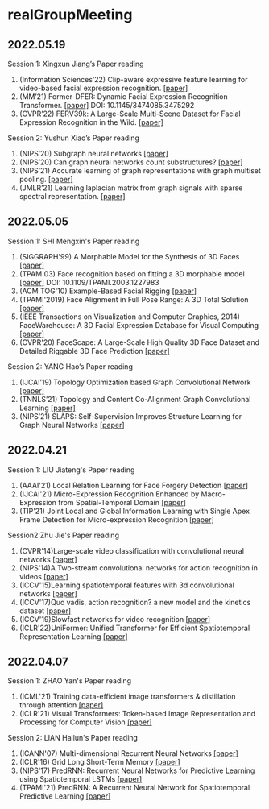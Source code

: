 # realGroupMeeting

## 2022.05.19
Session 1: Xingxun Jiang’s Paper reading

1. (Information Sciences’22) Clip-aware expressive feature learning for video-based facial expression recognition. [[paper]](https://cvlab-liuyuanyuan.github.io/pdf/journalpaper/Clip-aware%20Expressive%20Feature%20Learning%20for%20Video-based%20Facial%20Expression.pdf)
2. (MM’21) Former-DFER: Dynamic Facial Expression Recognition Transformer. [[paper]](https://dl.acm.org/doi/abs/10.1145/3474085.3475292) DOI: 10.1145/3474085.3475292
3. (CVPR’22) FERV39k: A Large-Scale Multi-Scene Dataset for Facial Expression Recognition in the Wild. [[paper]](https://arxiv.org/pdf/2203.09463.pdf)


Session 2: Yushun Xiao’s Paper reading

1. (NIPS’20) Subgraph neural networks [[paper]](https://proceedings.neurips.cc/paper/2020/file/5bca8566db79f3788be9efd96c9ed70d-Paper.pdf)
2. (NIPS’20) Can graph neural networks count substructures? [[paper]](https://proceedings.neurips.cc/paper/2020/file/75877cb75154206c4e65e76b88a12712-Paper.pdf)
3. (NIPS’21) Accurate learning of graph representations with graph multiset pooling. [[paper]](https://arxiv.org/pdf/2102.11533)
4. (JMLR’21) Learning laplacian matrix from graph signals with sparse spectral representation.  [[paper]](https://www.jmlr.org/papers/volume22/19-944/19-944.pdf)

## 2022.05.05
Session 1: SHI Mengxin's Paper reading 

1. (SIGGRAPH'99) A Morphable Model for the Synthesis of 3D Faces [[paper]](https://dl.acm.org/doi/pdf/10.1145/311535.311556)
2. (TPAM'03) Face recognition based on fitting a 3D morphable model [[paper]](https://ieeexplore.ieee.org/abstract/document/1227983) DOI: 10.1109/TPAMI.2003.1227983 
3. (ACM TOG'10) Example-Based Facial Rigging [[paper]](https://infoscience.epfl.ch/record/149375/files/siggraph2010EBFR.pdf)
4. (TPAMI'2019) Face Alignment in Full Pose Range: A 3D Total Solution [[paper]](https://arxiv.org/pdf/1804.01005)
5. (IEEE Transactions on Visualization and Computer Graphics, 2014) FaceWarehouse: A 3D Facial Expression Database for Visual Computing [[paper]](http://kunzhou.net/2012/facewarehouse-tr.pdf)
6. (CVPR'20) FaceScape: A Large-Scale High Quality 3D Face Dataset and Detailed Riggable 3D Face Prediction [[paper]](https://openaccess.thecvf.com/content_CVPR_2020/papers/Yang_FaceScape_A_Large-Scale_High_Quality_3D_Face_Dataset_and_Detailed_CVPR_2020_paper.pdf)

Session 2: YANG Hao’s Paper reading
1. (IJCAI’19) Topology Optimization based Graph Convolutional Network [[paper]](https://www.ijcai.org/proceedings/2019/0563.pdf)
2. (TNNLS’21) Topology and Content Co-Alignment Graph Convolutional Learning [[paper]](https://arxiv.org/pdf/2003.12806)
3. (NIPS’21) SLAPS: Self-Supervision Improves Structure Learning for Graph Neural Networks [[paper]](https://proceedings.neurips.cc/paper/2021/file/bf499a12e998d178afd964adf64a60cb-Paper.pdf)


## 2022.04.21
Session 1: LIU Jiateng's Paper reading
1. (AAAI'21) Local Relation Learning for Face Forgery Detection [[paper]](https://www.aaai.org/AAAI21Papers/AAAI-1964.ChenS.pdf)
2. (IJCAI'21) Micro-Expression Recognition Enhanced by Macro-Expression from Spatial-Temporal Domain [[paper]](https://www.ijcai.org/proceedings/2021/0164.pdf)
3. (TIP'21) Joint Local and Global Information Learning with Single Apex Frame Detection for Micro-expression Recognition [[paper]](https://www.researchgate.net/profile/Yante-Li-2/publication/346745417_Joint_Local_and_Global_Information_Learning_With_Single_Apex_Frame_Detection_for_Micro-Expression_Recognition/links/5ff6f64c92851c13fef3e06f/Joint-Local-and-Global-Information-Learning-With-Single-Apex-Frame-Detection-for-Micro-Expression-Recognition.pdf)

Session2:Zhu Jie's Paper reading
1. (CVPR'14)Large-scale video classification with convolutional neural networks [[paper]](https://www.cv-foundation.org/openaccess/content_cvpr_2014/papers/Karpathy_Large-scale_Video_Classification_2014_CVPR_paper.pdf)
2. (NIPS'14)A Two-stream convolutional networks for action recognition in videos [[paper]](https://proceedings.neurips.cc/paper/2014/file/00ec53c4682d36f5c4359f4ae7bd7ba1-Paper.pdf)
3. (ICCV'15)Learning spatiotemporal features with 3d convolutional networks [[paper]](https://openaccess.thecvf.com/content_iccv_2015/papers/Tran_Learning_Spatiotemporal_Features_ICCV_2015_paper.pdf)
4. (ICCV'17)Quo vadis, action recognition? a new model and the kinetics dataset [[paper]](https://openaccess.thecvf.com/content_cvpr_2017/papers/Carreira_Quo_Vadis_Action_CVPR_2017_paper.pdf)
5. (ICCV'19)Slowfast networks for video recognition [[paper]](https://openaccess.thecvf.com/content_ICCV_2019/papers/Feichtenhofer_SlowFast_Networks_for_Video_Recognition_ICCV_2019_paper.pdf)
6. (ICLR'22)UniFormer: Unified Transformer for Efficient Spatiotemporal Representation Learning [[paper]](https://arxiv.org/pdf/2201.04676.pdf)


## 2022.04.07
Session 1: ZHAO Yan's Paper reading 
1. (ICML'21) Training data-efficient image transformers & distillation through attention [[paper]](http://proceedings.mlr.press/v139/touvron21a/touvron21a.pdf)
2. (ICLR'21) Visual Transformers: Token-based Image Representation and Processing for Computer Vision [[paper]](https://arxiv.org/pdf/2006.03677)

Session 2: LIAN Hailun's Paper reading
1. (ICANN'07) Multi-dimensional Recurrent Neural Networks [[paper]](https://arxiv.org/pdf/0705.2011.pdf)  
2. (ICLR'16) Grid Long Short-Term Memory [[paper]](https://arxiv.org/pdf/1507.01526.pdf)
3. (NIPS'17) PredRNN: Recurrent Neural Networks for Predictive Learning using Spatiotemporal LSTMs [[paper]](https://proceedings.neurips.cc/paper/2017/file/e5f6ad6ce374177eef023bf5d0c018b6-Paper.pdf)
4. (TPAMI'21) PredRNN: A Recurrent Neural Network for Spatiotemporal Predictive Learning [[paper]](https://arxiv.org/pdf/2103.09504.pdf?ref=https://githubhelp.com)


